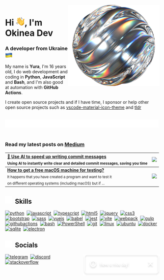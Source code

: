 <!-- markdownlint-disable no-inline-html first-line-h1 no-alt-text -->

<picture>
  <source srcset="" media="(max-width: 1000px)" width="0" height="0">
  <img align="right" width="300" src="assets/glass.png">
</picture>

# Hi <img align="bottom" src="assets/hello.png" width="28">, I'm Okinea Dev

<!-- markdownlint-disable-next-line heading-increment-->
### A developer from Ukraine <img align="top" src="assets/ua-flag.png" height="24">

My name is **Yura**, I'm 16 years old, I do web development and coding in **Python**, **JavaScript** and **Bash**, and I'm also good at automation with **GitHub Actions**.

I create open source projects and if I have time, I sponsor or help other open source projects such as [vscode-material-icon-theme](https://github.com/material-extensions/vscode-material-icon-theme) and [tldr](https://github.com/tldr-pages/tldr)

<br>

<picture>
  <source srcset="assets/underline-white.svg" media="(prefers-color-scheme: dark)">
  <source srcset="assets/underline-black.svg" media="(prefers-color-scheme: light)">
  <img src="assets/underline-white.svg" width="500" align="left">
</picture>

<br><br>

### Read my latest posts on [**Medium**](https://okineadev.medium.com/)

| [**🤖 Use AI to speed up writing commit messages**](https://okineadev.medium.com/use-ai-to-speed-up-writing-commit-messages-bonus-custom-prompt-for-improved-generation-56e43d2c5c52) <br> <sub>Using AI to instantly write clear and detailed commit messages, saving you time</sub> | [<img src="https://miro.medium.com/v2/resize:fit:1400/format:webp/1*tumKaL_mG-cahZqPOqtDxQ.png" height="90">](https://okineadev.medium.com/use-ai-to-speed-up-writing-commit-messages-bonus-custom-prompt-for-improved-generation-56e43d2c5c52) |
| :-- | :-: |
| [**How to get a free macOS machine for testing?**](https://okineadev.medium.com/how-to-get-a-free-macos-machine-for-testing-b2f6c72415fd) <br> <sub>It happens that you have created a program and want to test it <br> on different operating systems (including macOS) but if ...</sub> | [<img src="https://miro.medium.com/v2/resize:fit:1400/format:webp/0*Q2Fal4qTIXomyZTI" height="90">](https://okineadev.medium.com/how-to-get-a-free-macos-machine-for-testing-b2f6c72415fd) |

## <picture><source srcset="assets/lightning-white.svg" media="(prefers-color-scheme: dark)"><source srcset="assets/lightning-black.svg" media="(prefers-color-scheme: light)"><img src="assets/lightning-white.svg" width="22" align="bottom"></picture>&nbsp;&nbsp;Skills

<div align="left">
  <a href="https://www.python.org/"><img src="https://skillicons.dev/icons?i=py" height="40" alt="python"/></a>&nbsp;
  <a href="https://developer.mozilla.org/en-US/docs/Web/JavaScript"><img src="https://skillicons.dev/icons?i=js" height="40" alt="javascript" /></a>&nbsp;
  <a href="https://www.typescriptlang.org/"><img src="https://skillicons.dev/icons?i=ts" height="40" alt="typescript"/></a>&nbsp;
  <a href="https://developer.mozilla.org/docs/Web/HTML"><img src="https://skillicons.dev/icons?i=html" height="40" alt="html5"/></a>&nbsp;
  <a href="https://jquery.com/"><img src="https://skillicons.dev/icons?i=jquery" height="40" alt="jquery"/></a>&nbsp;
  <a href="https://developer.mozilla.org/docs/Web/CSS"><img src="https://skillicons.dev/icons?i=css" height="40" alt="css3"/></a>&nbsp;
  <a href="https://getbootstrap.com/"><img src="https://skillicons.dev/icons?i=bootstrap" height="40" alt="bootstrap"/></a>&nbsp;
  <a href="https://sass-lang.com/"><img src="https://skillicons.dev/icons?i=sass" height="40" alt="sass"/></a>&nbsp;
  <a href="https://vuejs.org/"><img src="https://skillicons.dev/icons?i=vue" height="40" alt="vuejs"/></a>&nbsp;
  <a href="https://babeljs.io/"><img src="https://skillicons.dev/icons?i=babel" height="40" alt="babel"/></a>&nbsp;
  <a href="https://jestjs.io/"><img src="https://skillicons.dev/icons?i=jest" height="40" alt="jest"/></a>&nbsp;
  <a href="https://vitejs.dev/"><img src="https://skillicons.dev/icons?i=vite" height="40" alt="vite"/></a>&nbsp;
  <a href="https://webpack.js.org/"><img src="https://skillicons.dev/icons?i=webpack" height="40" alt="webpack"/></a>&nbsp;
  <a href="https://gulpjs.com/"><img src="https://skillicons.dev/icons?i=gulp" height="40" alt="gulp"/></a>&nbsp;
  <a href="https://github.com/features/actions"><img src="https://skillicons.dev/icons?i=githubactions" height="40" alt="githubactions"/></a>&nbsp;
  <a href="https://wikipedia.org/wiki/Bash"><img src="https://skillicons.dev/icons?i=bash" height="40" alt="bash"/></a>&nbsp;
  <a href="https://learn.microsoft.com/powershell/"><img src="https://skillicons.dev/icons?i=powershell" height="40" alt="PowerShell"/></a>&nbsp;
  <a href="https://git-scm.com/"><img src="https://skillicons.dev/icons?i=git" height="40" alt="git"/></a>&nbsp;
  <a href="https://wikipedia.org/wiki/Linux"><img src="https://skillicons.dev/icons?i=linux" height="40" alt="linux"/></a>&nbsp;
  <a href="https://ubuntu.com/"><img src="https://skillicons.dev/icons?i=ubuntu" alt="ubuntu" width="45" height="45"/></a>&nbsp;
  <a href="https://www.docker.com/"><img src="https://skillicons.dev/icons?i=docker" height="40" alt="docker"/></a>&nbsp;
  <a href="https://www.sqlite.org/"><img src="https://skillicons.dev/icons?i=sqlite" height="40" alt="sqlite"></a>&nbsp;
  <a href="https://www.electronjs.org/"><img src="https://skillicons.dev/icons?i=electron" height="40" alt="electron"/></a>&nbsp;
</div>

## <picture><source srcset="assets/globe-white.svg" media="(prefers-color-scheme: dark)"><source srcset="assets/globe-black.svg" media="(prefers-color-scheme: light)"><img src="assets/globe-white.svg" width="22" align="bottom"></picture>&nbsp;&nbsp;Socials

<picture>
  <source srcset="assets/toast-white.svg" media="(prefers-color-scheme: dark)">
  <source srcset="assets/toast-black.svg" media="(prefers-color-scheme: light)">
  <img src="assets/toast-white.svg" width="250" align="right" alt="Have a nice day!">
</picture>

<div align="left">
  <a href="https://t.me/okineadev"><img src="https://raw.githubusercontent.com/maurodesouza/profile-readme-generator/master/src/assets/icons/social/telegram/default.svg" height="40" alt="telegram"/></a>&nbsp;
  <a href="https://discordapp.com/users/okineadev"><img src="https://skillicons.dev/icons?i=discord" height="40" alt="discord"/></a>&nbsp;
  <a href="https://stackoverflow.com/users/21165921/simpledev"><img src="https://skillicons.dev/icons?i=stackoverflow" height="40" alt="stackoverflow"/></a>
</div>
